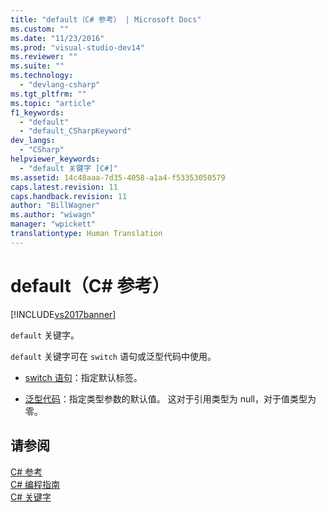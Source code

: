 ```yaml
---
title: "default（C# 参考） | Microsoft Docs"
ms.custom: ""
ms.date: "11/23/2016"
ms.prod: "visual-studio-dev14"
ms.reviewer: ""
ms.suite: ""
ms.technology: 
  - "devlang-csharp"
ms.tgt_pltfrm: ""
ms.topic: "article"
f1_keywords: 
  - "default"
  - "default_CSharpKeyword"
dev_langs: 
  - "CSharp"
helpviewer_keywords: 
  - "default 关键字 [C#]"
ms.assetid: 14c48aaa-7d35-4058-a1a4-f53353050579
caps.latest.revision: 11
caps.handback.revision: 11
author: "BillWagner"
ms.author: "wiwagn"
manager: "wpickett"
translationtype: Human Translation
---
```

# default（C# 参考）
[!INCLUDE[vs2017banner](../../../csharp/includes/vs2017banner.md)]

`default` 关键字。  
  
 `default` 关键字可在 `switch` 语句或泛型代码中使用。  
  
-   [switch 语句](../../../csharp/language-reference/keywords/switch.md)：指定默认标签。  
  
-   [泛型代码](../../../csharp/programming-guide/generics/default-keyword-in-generic-code.md)：指定类型参数的默认值。  这对于引用类型为 null，对于值类型为零。  
  
## 请参阅  
 [C\# 参考](../../../csharp/language-reference/index.md)   
 [C\# 编程指南](../../../csharp/programming-guide/index.md)   
 [C\# 关键字](../../../csharp/language-reference/keywords/index.md)